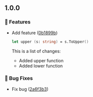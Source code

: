 ﻿## 1.0.0

### 🚀 Features

* Add feature ([0b1899b](https://github.com/owner/repository/commit/0b1899bb03d3eb86a30c84aa4c66c037527fbd14))

    ```fs
    let upper (s: string) = s.ToUpper()
    ```

    This is a list of changes:

    * Added upper function
    * Added lower function

### 🐞 Bug Fixes

* Fix bug ([2a6f3b3](https://github.com/owner/repository/commit/2a6f3b3403aaa629de6e65558448b37f126f8e86))
